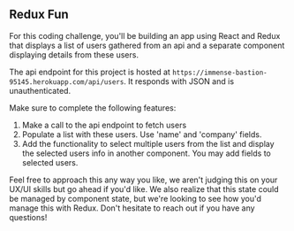 ## Redux Fun
For this coding challenge, you'll be building an app using React and Redux that displays a list of users gathered from an api and a separate component displaying details from these users. 

The api endpoint for this project is hosted at `https://immense-bastion-95145.herokuapp.com/api/users`. It responds with JSON and is unauthenticated.

Make sure to complete the following features:

1. Make a call to the api endpoint to fetch users
2. Populate a list with these users. Use 'name' and 'company' fields.
3. Add the functionality to select multiple users from the list and display the selected users info in another component. You may add fields to selected users.

Feel free to approach this any way you like, we aren't judging this on your UX/UI skills but go ahead if you'd like. We also realize that this state could be managed by component state, but we're looking to see how you'd manage this with Redux. Don't hesitate to reach out if you have any questions!
